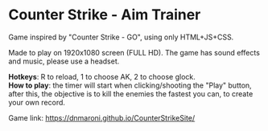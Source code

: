# Counter Strike - Aim Trainer
Game inspired by "Counter Strike - GO", using only HTML+JS+CSS.

Made to play on 1920x1080 screen (FULL HD).
The game has sound effects and music, please use a headset.

<strong>Hotkeys</strong>: R to reload, 1 to choose AK, 2 to choose glock. <br>
<strong>How to play</strong>: the timer will start when clicking/shooting the "Play" button, after this, the objective is to kill the enemies the fastest you can, to create your own record.

Game link: https://dnmaroni.github.io/CounterStrikeSite/
